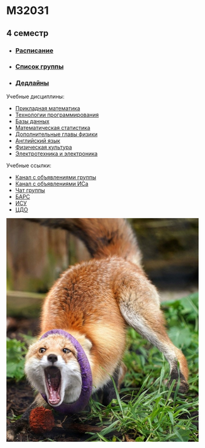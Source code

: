 # M32031
## 4 семестр 

* ### [Расписание](https://my.itmo.ru/schedule)
* ### [Список группы](Subjects/list.md)
* ### [Дедлайны](https://docs.google.com/spreadsheets/d/1VgPcZ8XtrvgnLy6pOzJuIVG9OIXJ-uqAPa6kLfyHN8o/edit#gid=1197809782)

Учебные дисциплины:
*  [Прикладная математика](Subjects/primat.md)
*  [Технологии программирования](Subjects/teh.md)
*  [Базы данных](Subjects/bd.md)
*  [Математическая статистика](Subjects/matstat.md)
*  [Дополнительные главы физики](Subjects/physics.md)
*  [Английский язык](https://vk.com/fltc.itmo)
*  [Физическая культура](https://isu.ifmo.ru/pls/apex/f?p=2153:15:108337501947348::NO:RP,3::)
*  [Электротехника и электроника](Subjects/elteh.md)

Учебные ссылки:
* [Канал с объявлениями группы](https://t.me/y2024_03)
* [Канал с объявлениями ИСа](https://t.me/itmo_is_24)
* [Чат группы](https://t.me/joinchat/2DRZTygtZXZkYjk6)
* [БАРС](https://bars.itmo.ru/bars/disciplines)
* [ИСУ](https://isu.ifmo.ru/)
* [ЦДО](https://de.ifmo.ru/)

![we](Subjects/thisisus.jpg)
